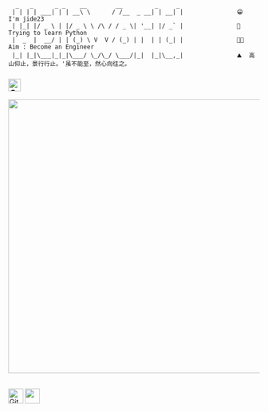 <!-- Github README -->

```
  _   _      _ _    __        __         _     _ 
 | | | | ___| | | __\ \      / /__  _ __| | __| |               😁  I'm jide23 
 | |_| |/ _ \ | |/ _ \ \ /\ / / _ \| '__| |/ _` |               🐍  Trying to learn Python
 |  _  |  __/ | | (_) \ V  V / (_) | |  | | (_| |               💪🏻  Aim : Become an Engineer
 |_| |_|\___|_|_|\___/ \_/\_/ \___/|_|  |_|\__,_|               ⛰  高山仰止，景行行止。'虽不能至，然心向往之。
 ```      

<h3><i><a href="https://github.com/jide23"><img height="25" title="Counter" src="https://komarev.com/ghpvc/?username=jide23&color=blueviolet&style=flat-square"></a></i></h3>

<a href="https://github.com/jide23"><img width=550 src="https://github-profile-trophy.vercel.app/?username=jide23&theme=dracula&no-frame=true&title=Followers,Stars,Commit,Repository,Issues"/></a>

</br>
<a href="https://github.com/jide23"><img align="left" title="Github" alt="Github" width="30px" src="https://github.githubassets.com/pinned-octocat.svg" /></a>
<a href="https://jide23.github.io"><img align="left" title="Website" alt="" width="30px" src="#"/></a>

